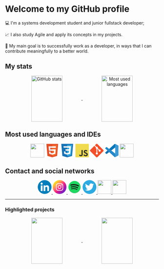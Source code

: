 # Welcome to my GitHub profile

💻 I'm a systems development student and junior fullstack developer;

📈 I also study Agile and apply its concepts in my projects.

🌱 My main goal is to successfully work as a developer, in ways that I can contribute meaningfully to a better world.

## My stats

<div align="center">
  <a href="https://github.com/xlucaspx">
    <img src="https://github-readme-stats.vercel.app/api?username=xlucaspx&hide_title=true&count_private=true&show_icons=true&theme=swift" title="GitHub stats" align="center" width="45%" height="150px">
  </a>
  
   <a href="https://github.com/xlucaspx">
    <img src="https://github-readme-stats.vercel.app/api/top-langs/?username=xlucaspx&layout=compact&theme=swift" title="Most used languages" align="center" width="45%"  height="150px">
  </a>
</div>

## Most used languages and IDEs

<div align="center">
    <img src="https://user-images.githubusercontent.com/102704083/193475139-312f3c0d-e094-4058-94df-f9cbde658f40.png" title="Java" alt="" width="45px" height="45px">
    <img src="img/html5-logo.png" title="HTML" alt="" width="45px" height="45px">
    <img src="img/css3-logo.png" title="CSS" alt="" width="45px" height="45px">
    <img src="img/javascript-logo.png" title="JavaScript" alt="" width="45px" height="45px">
    <img src="img/git-logo.png" title="Git" alt="" width="45px" height="45px">
    <img src="img/vscode-logo.png" title="VS Code" alt="" width="45px" height="45px">
    <img src="https://user-images.githubusercontent.com/102704083/193475151-0d4a25f4-6eb0-4e76-b6d6-4ac618194675.png" title="Eclipse" alt="" width="45px" height="45px">
</div>

## Contact and social networks

<div align="center">
  <a href="https://www.linkedin.com/in/xlucaspx/" title="Lucas da Paz | LinkedIn" target="_blank">
    <img src="img/linkedin-logo.png" alt="" width="45px" height="45px">
  </a>
  
  <a href="https://www.instagram.com/luacspaz/" title="Lucas da Paz (@luacspaz) | Instagram" target="_blank">
    <img src="img/instagram-logo.png" alt="" width="45px" height="45px">
  </a>

  <a href="https://open.spotify.com/user/lo78kmqfpgsqaj2o357ieys6g?si=74668b5906e9441a" title="Lucaspx | Spotify" target="_blank">
    <img src="img/spotify-logo.png" alt="" width="45px" height="45px">
  </a>

  <a href="https://twitter.com/luacspaz" title="Lucas da Paz (@luacspaz) | Twitter" target="_blank">
    <img src="img/twitter-logo.png" alt="" width="45px" height="45px">
  </a>

  <a href="https://xlucaspx.github.io/portfolio/" title="Lucas da Paz | Portfólio" target="_blank">
    <img src="https://user-images.githubusercontent.com/102704083/193475264-d34de921-1e51-4dd3-9258-cd9fef8aa80c.png" alt="" width="45px" height="45px">
  </a>

  <a href="https://xlucaspx.github.io/portfolio/cv-lucas.pdf" title="Lucas' resume" target="_blank">
    <img src="https://user-images.githubusercontent.com/102704083/193475265-a6d580e8-81cb-4b71-a66b-ee7ac81e2027.png" alt="" width="45px" height="45px">
  </a>
</div>

---

### Highlighted projects

<div align="center">
  <a href="https://github.com/xLucaspx/alurageek" title="Alurageek" target="_blank">
    <img src="https://github-readme-stats.vercel.app/api/pin/?username=xlucaspx&repo=alurageek&show_owner=true&theme=swift" align="center" width="45%" height="150px">
  </a>
  
  <a href="https://github.com/xLucaspx/conversor-java" title="Conversor Java" target="_blank">
    <img src="https://github-readme-stats.vercel.app/api/pin/?username=xlucaspx&repo=conversor-java&show_owner=true&theme=swift" align="center" width="45%" height="150px">
  </a>
</div>
